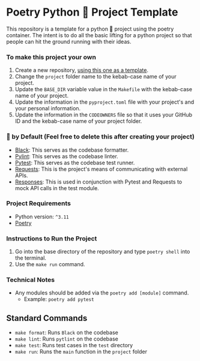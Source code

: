 # Poetry Python 🐍 Project Template
This repository is a template for a python 🐍 project using the poetry container. The intent is to do all the basic lifting for a python project so that people can hit the ground running with their ideas.

### To make this project your own
1. Create a new repository, [using this one as a template](https://docs.github.com/en/repositories/creating-and-managing-repositories/creating-a-repository-from-a-template).
2. Change the `project` folder name to the kebab-case name of your project.
3. Update the `BASE_DIR` variable value in the `Makefile` with the kebab-case name of your project.
4. Update the information in the `pyproject.toml` file with your project's and your personal information.
5. Update the information in the `CODEOWNERS` file so that it uses your GitHub ID and the kebab-case name of your project folder.

### 🐍 by Default (Feel free to delete this after creating your project)
- [Black](https://github.com/psf/black): This serves as the codebase formatter.
- [Pylint](https://www.pylint.org/): This serves as the codebase linter.
- [Pytest](https://docs.pytest.org/en/7.2.x/): This serves as the codebase test runner.
- [Requests](https://requests.readthedocs.io/en/latest/): This is the project's means of communicating with external APIs.
- [Responses](https://github.com/getsentry/responses): This is used in conjunction with Pytest and Requests to mock API calls in the test module.

### Project Requirements
- Python version: `^3.11`
- [Poetry](https://python-poetry.org/)

### Instructions to Run the Project
1. Go into the base directory of the repository and type `poetry shell` into the terminal.
2. Use the `make run` command.

### Technical Notes
- Any modules should be added via the `poetry add [module]` command.
  - Example: `poetry add pytest`

## Standard Commands
- `make format`: Runs `Black` on the codebase
- `make lint`: Runs `pytlint` on the codebase
- `make test`: Runs test cases in the `test` directory
- `make run`: Runs the `main` function in the `project` folder

